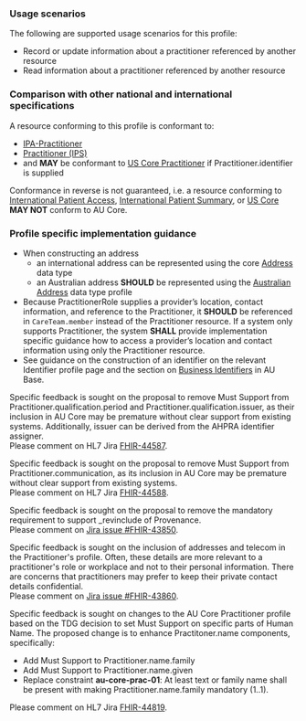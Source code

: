 ### Usage scenarios

The following are supported usage scenarios for this profile:

- Record or update information about a practitioner referenced by another resource
- Read information about a practitioner referenced by another resource


### Comparison with other national and international specifications

A resource conforming to this profile is conformant to:
- [IPA-Practitioner](http://hl7.org/fhir/uv/ipa/StructureDefinition-ipa-practitioner.html)
- [Practitioner (IPS)](http://hl7.org/fhir/uv/ips/StructureDefinition-Practitioner-uv-ips.html)
- and **MAY** be conformant to [US Core Practitioner](http://hl7.org/fhir/us/core/StructureDefinition/us-core-practitioner) if Practitioner.identifier is supplied

Conformance in reverse is not guaranteed, i.e. a resource conforming to [International Patient Access](https://build.fhir.org/ig/HL7/fhir-ipa), [International Patient Summary](http://build.fhir.org/ig/HL7/fhir-ips), or [US Core](http://hl7.org/fhir/us/core) **MAY NOT** conform to AU Core.


### Profile specific implementation guidance
- When constructing an address
  - an international address can be represented using the core [Address](http://hl7.org/fhir/R4/datatypes.html#Address) data type
  - an Australian address **SHOULD** be represented using the [Australian Address](http://build.fhir.org/ig/hl7au/au-fhir-base/StructureDefinition-au-address.html) data type profile
- Because PractitionerRole supplies a provider’s location, contact information, and reference to the Practitioner, it **SHOULD** be referenced in `CareTeam.member` instead of the Practitioner resource. If a system only supports Practitioner, the system **SHALL** provide implementation specific guidance how to access a provider’s location and contact information using only the Practitioner resource.
- See guidance on the construction of an identifier on the relevant Identifier profile page and the section on [Business Identifiers](https://build.fhir.org/ig/hl7au/au-fhir-base/guidance.html#business-identifiers) in AU Base.



<p class="request-for-feedback">Specific feedback is sought on the proposal to remove Must Support from Practitioner.qualification.period and Practitioner.qualification.issuer, as their inclusion in AU Core may be premature without clear support from existing systems.  Additionally, issuer can be derived from the AHPRA identifier assigner. <br/>Please comment on HL7 Jira <a href="https://jira.hl7.org/browse/FHIR-44587">FHIR-44587</a>.</p>

<p class="request-for-feedback">Specific feedback is sought on the proposal to remove Must Support from Practitioner.communication, as its inclusion in AU Core may be premature without clear support from existing systems.<br/>Please comment on HL7 Jira <a href="https://jira.hl7.org/browse/FHIR-44588">FHIR-44588</a>.</p>

<p class="request-for-feedback">Specific feedback is sought on the proposal to remove the mandatory requirement to support _revinclude of Provenance.<br/>Please comment on <a href="https://jira.hl7.org/browse/FHIR-43850">Jira issue #FHIR-43850</a>.</p>

<p class="request-for-feedback">Specific feedback is sought on the inclusion of addresses and telecom in the Practitioner's profile. Often, these details are more relevant to a practitioner's role or workplace and not to their personal information. There are concerns that practitioners may prefer to keep their private contact details confidential.<br/>Please comment on <a href="https://jira.hl7.org/browse/FHIR-43860">Jira issue #FHIR-43860</a>.</p>

<div class="request-for-feedback"><p>Specific feedback is sought on changes to the AU Core Practitioner profile based on the TDG decision to set Must Support on specific parts of Human Name. The proposed change is to enhance Practitoner.name components, specifically:<ul>
  <li>Add Must Support to Practitioner.name.family</li>
  <li>Add Must Support to Practitioner.name.given</li>
  <li>Replace constraint <strong>au-core-prac-01</strong>: At least text or family name shall be present with making Practitioner.name.family mandatory (1..1).</li></ul>
Please comment on HL7 Jira <a href="https://jira.hl7.org/browse/FHIR-44819">FHIR-44819</a>.
</p>
</div>